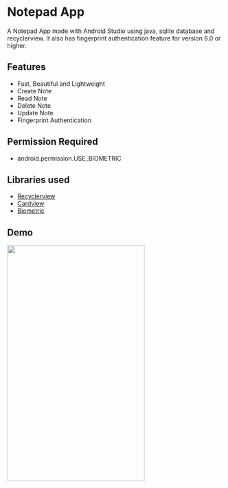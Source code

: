 # Notepad App
A Notepad App made with Android Studio using java, sqlite database and recyclerview. It also has fingerprint authentication feature for version 6.0 or higher.

## Features

* Fast, Beautiful and Lightweight
* Create Note
* Read Note
* Delete Note
* Update Note
* Fingerprint Authentication

## Permission Required

* android.permission.USE_BIOMETRIC

## Libraries used

* [Recyclerview](https://developer.android.com/jetpack/androidx/releases/recyclerview)
* [Cardview](https://developer.android.com/jetpack/androidx/releases/cardview)
* [Biometric](https://developer.android.com/jetpack/androidx/releases/biometric)

## Demo

<img src="https://user-images.githubusercontent.com/62876849/88650898-976e5c80-d0e2-11ea-8bd4-48212ad813bf.gif" width="320" height="550">
